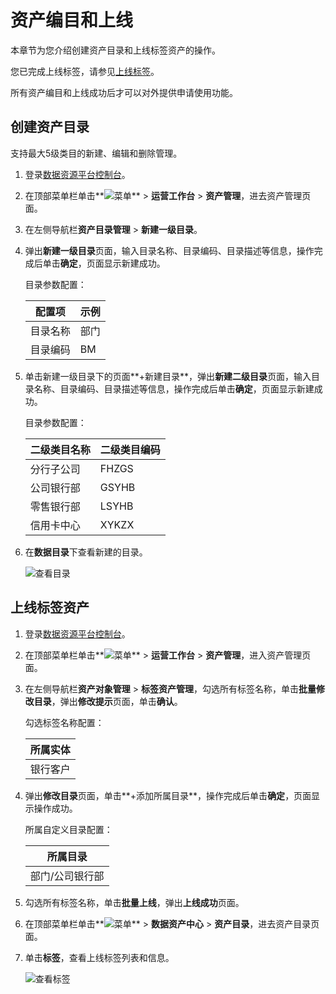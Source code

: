 # 资产编目和上线

本章节为您介绍创建资产目录和上线标签资产的操作。

您已完成上线标签，请参见[上线标签](/cn.zh-CN/最佳实践/资产运营与管理/语义建模.md)。

所有资产编目和上线成功后才可以对外提供申请使用功能。

## 创建资产目录

支持最大5级类目的新建、编辑和删除管理。

1.  登录[数据资源平台控制台](https://dataq.console.aliyun.com)。

2.  在顶部菜单栏单击**![菜单](https://static-aliyun-doc.oss-accelerate.aliyuncs.com/assets/img/zh-CN/6504337061/p188771.png)** \> **运营工作台** \> **资产管理**，进去资产管理页面。

3.  在左侧导航栏**资产目录管理** \> **新建一级目录**。

4.  弹出**新建一级目录**页面，输入目录名称、目录编码、目录描述等信息，操作完成后单击**确定**，页面显示新建成功。

    目录参数配置：

    |配置项|示例|
    |---|--|
    |目录名称|部门|
    |目录编码|BM|

5.  单击新建一级目录下的页面**+新建目录**，弹出**新建二级目录**页面，输入目录名称、目录编码、目录描述等信息，操作完成后单击**确定**，页面显示新建成功。

    目录参数配置：

    |二级类目名称|二级类目编码|
    |------|------|
    |分行子公司|FHZGS|
    |公司银行部|GSYHB|
    |零售银行部|LSYHB|
    |信用卡中心|XYKZX|

6.  在**数据目录**下查看新建的目录。

    ![查看目录](https://static-aliyun-doc.oss-accelerate.aliyuncs.com/assets/img/zh-CN/7788060161/p205118.png)


## 上线标签资产

1.  登录[数据资源平台控制台](https://dataq.console.aliyun.com)。

2.  在顶部菜单栏单击**![菜单](https://static-aliyun-doc.oss-accelerate.aliyuncs.com/assets/img/zh-CN/6504337061/p188771.png)** \> **运营工作台** \> **资产管理**，进入资产管理页面。

3.  在左侧导航栏**资产对象管理** \> **标签资产管理**，勾选所有标签名称，单击**批量修改目录**，弹出**修改提示**页面，单击**确认**。

    勾选标签名称配置：

    |所属实体|
    |----|
    |银行客户|

4.  弹出**修改目录**页面，单击**+添加所属目录**，操作完成后单击**确定**，页面显示操作成功。

    所属自定义目录配置：

    |所属目录|
    |----|
    |部门/公司银行部|

5.  勾选所有标签名称，单击**批量上线**，弹出**上线成功**页面。

6.  在顶部菜单栏单击**![菜单](https://static-aliyun-doc.oss-accelerate.aliyuncs.com/assets/img/zh-CN/6504337061/p188771.png)** \> **数据资产中心** \> **资产目录**，进去资产目录页面。

7.  单击**标签**，查看上线标签列表和信息。

    ![查看标签](https://static-aliyun-doc.oss-accelerate.aliyuncs.com/assets/img/zh-CN/2909060161/p211606.png)


